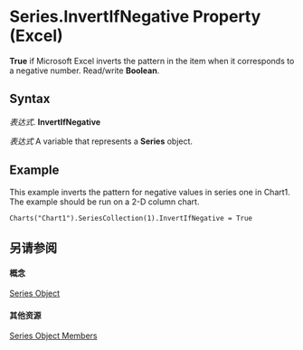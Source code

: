 
# Series.InvertIfNegative Property (Excel)

 **True** if Microsoft Excel inverts the pattern in the item when it corresponds to a negative number. Read/write **Boolean**.


## Syntax

 _表达式_. **InvertIfNegative**

 _表达式_ A variable that represents a **Series** object.


## Example

This example inverts the pattern for negative values in series one in Chart1. The example should be run on a 2-D column chart.


```
Charts("Chart1").SeriesCollection(1).InvertIfNegative = True
```


## 另请参阅


#### 概念


[Series Object](c7d34b32-8172-f7a0-0a17-f01d44246b64.md)
#### 其他资源


[Series Object Members](http://msdn.microsoft.com/library/eeab4f69-b436-9de7-5d4a-0a5c63f2dfce%28Office.15%29.aspx)